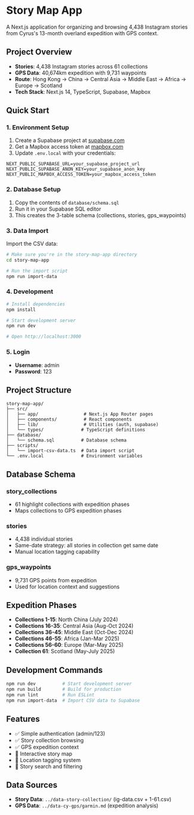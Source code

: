 # Story Map App

A Next.js application for organizing and browsing 4,438 Instagram stories from Cyrus's 13-month overland expedition with GPS context.

## Project Overview

- **Stories**: 4,438 Instagram stories across 61 collections
- **GPS Data**: 40,674km expedition with 9,731 waypoints
- **Route**: Hong Kong → China → Central Asia → Middle East → Africa → Europe → Scotland
- **Tech Stack**: Next.js 14, TypeScript, Supabase, Mapbox

## Quick Start

### 1. Environment Setup

1. Create a Supabase project at [supabase.com](https://supabase.com)
2. Get a Mapbox access token at [mapbox.com](https://mapbox.com)
3. Update `.env.local` with your credentials:

```env
NEXT_PUBLIC_SUPABASE_URL=your_supabase_project_url
NEXT_PUBLIC_SUPABASE_ANON_KEY=your_supabase_anon_key
NEXT_PUBLIC_MAPBOX_ACCESS_TOKEN=your_mapbox_access_token
```

### 2. Database Setup

1. Copy the contents of `database/schema.sql`
2. Run it in your Supabase SQL editor
3. This creates the 3-table schema (collections, stories, gps_waypoints)

### 3. Data Import

Import the CSV data:

```bash
# Make sure you're in the story-map-app directory
cd story-map-app

# Run the import script
npm run import-data
```

### 4. Development

```bash
# Install dependencies
npm install

# Start development server
npm run dev

# Open http://localhost:3000
```

### 5. Login

- **Username**: admin
- **Password**: 123

## Project Structure

```
story-map-app/
├── src/
│   ├── app/                 # Next.js App Router pages
│   ├── components/          # React components
│   ├── lib/                 # Utilities (auth, supabase)
│   └── types/              # TypeScript definitions
├── database/
│   └── schema.sql          # Database schema
├── scripts/
│   └── import-csv-data.ts  # Data import script
└── .env.local              # Environment variables
```

## Database Schema

### story_collections
- 61 highlight collections with expedition phases
- Maps collections to GPS expedition phases

### stories  
- 4,438 individual stories
- Same-date strategy: all stories in collection get same date
- Manual location tagging capability

### gps_waypoints
- 9,731 GPS points from expedition
- Used for location context and suggestions

## Expedition Phases

- **Collections 1-15**: North China (July 2024)
- **Collections 16-35**: Central Asia (Aug-Oct 2024)  
- **Collections 36-45**: Middle East (Oct-Dec 2024)
- **Collections 46-55**: Africa (Jan-Mar 2025)
- **Collections 56-60**: Europe (Mar-May 2025)
- **Collection 61**: Scotland (May-July 2025)

## Development Commands

```bash
npm run dev          # Start development server
npm run build        # Build for production
npm run lint         # Run ESLint
npm run import-data  # Import CSV data to Supabase
```

## Features

- ✅ Simple authentication (admin/123)
- ✅ Story collection browsing
- ✅ GPS expedition context
- 🚧 Interactive story map
- 🚧 Location tagging system
- 🚧 Story search and filtering

## Data Sources

- **Story Data**: `../data-story-collection/` (ig-data.csv + 1-61.csv)
- **GPS Data**: `../data-cy-gps/garmin.md` (expedition analysis)
